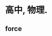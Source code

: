 # 高中, 物理.

## <!-- contents -->

<!-- 
ref 

https://space.bilibili.com/3546695694551936/channel/series

https://www.bilibili.com/video/BV1ZF14YoEiA one physics

(deprecated) https://space.bilibili.com/439177375/ tiaotiao pku

(deprecated) https://space.bilibili.com/23630128/ huangfuren
 -->

## force

<!-- 
重心: 悬挂 (an anime character)

人 (人偶) 的重心变化. 可以打一些胶. 塑封一下. 然后吊起来. 换个方向吊起来.

重心不一定在物体上. (卧室, 轻咬着环的人偶)
 -->

